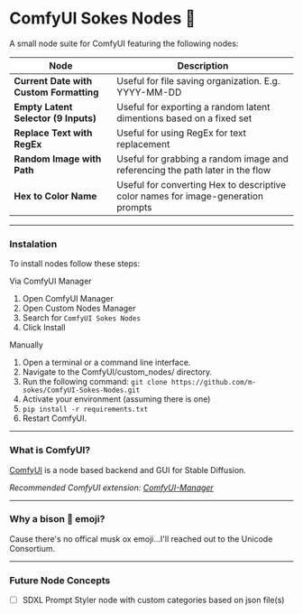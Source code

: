 ComfyUI Sokes Nodes 🦬
=======
A small node suite for ComfyUI featuring the following nodes:

| Node | Description |
| --- | --- |
| **Current Date with Custom Formatting** | Useful for file saving organization. E.g. YYYY-MM-DD |
| **Empty Latent Selector (9 Inputs)** | Useful for exporting a random latent dimentions based on a fixed set |
| **Replace Text with RegEx** | Useful for using RegEx for text replacement |
| **Random Image with Path** | Useful for grabbing a random image and referencing the path later in the flow |
| **Hex to Color Name** | Useful for converting Hex to descriptive color names for image-generation prompts |

---

### Instalation

To install nodes follow these steps:

Via ComfyUI Manager
1. Open ComfyUI Manager
2. Open Custom Nodes Manager
3. Search for ```ComfyUI Sokes Nodes```
4. Click Install

Manually
1. Open a terminal or a command line interface.
2. Navigate to the ComfyUI/custom_nodes/ directory.
3. Run the following command: ```git clone https://github.com/m-sokes/ComfyUI-Sokes-Nodes.git```
4. Activate your environment (assuming there is one)
5. ```pip install -r requirements.txt```
6. Restart ComfyUI.

---

### What is ComfyUI?

[ComfyUI](https://github.com/comfyanonymous/ComfyUI) is a node based backend and GUI for Stable Diffusion.

*Recommended ComfyUI extension: [ComfyUI-Manager](https://github.com/ltdrdata/ComfyUI-Manager)*

---

### Why a bison 🦬 emoji?

Cause there's no offical musk ox emoji...I'll reached out to the Unicode Consortium.

---

### Future Node Concepts
- [ ] SDXL Prompt Styler node with custom categories based on json file(s)

